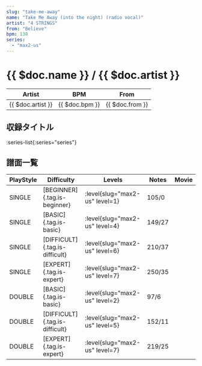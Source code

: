 ```yaml
---
slug: "take-me-away"
name: "Take Me Away (into the night) (radio vocal)"
artist: "4 STRINGS"
from: "Believe"
bpm: 138
series:
  - "max2-us"
---
```


# {{ $doc.name }} / {{ $doc.artist }}

|Artist|BPM|From|
|------|---|----|
|{{ $doc.artist }}|{{ $doc.bpm }}|{{ $doc.from }}|

## 収録タイトル

:series-list{:series="series"}

## 譜面一覧

|PlayStyle|Difficulty|Levels|Notes|Movie|
|---------|----------|------|-----|-----|
|SINGLE|[BEGINNER]{.tag.is-beginner}|:level{slug="max2-us" level=1}|105/0||
|SINGLE|[BASIC]{.tag.is-basic}|:level{slug="max2-us" level=4}|149/27||
|SINGLE|[DIFFICULT]{.tag.is-difficult}|:level{slug="max2-us" level=6}|210/37||
|SINGLE|[EXPERT]{.tag.is-expert}|:level{slug="max2-us" level=7}|250/35||
|DOUBLE|[BASIC]{.tag.is-basic}|:level{slug="max2-us" level=2}|97/6||
|DOUBLE|[DIFFICULT]{.tag.is-difficult}|:level{slug="max2-us" level=5}|152/11||
|DOUBLE|[EXPERT]{.tag.is-expert}|:level{slug="max2-us" level=7}|219/25||
